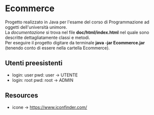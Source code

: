 
# Ecommerce
Progetto realizzato in Java per l'esame del corso di Programmazione ad oggetti dell'università unimore.</br>
La <i>documentazione</i> si trova nel file <b>doc/html/index.html</b> nel quale sono descritte dettagliatamente classi e metodi.</br>
Per eseguire il progetto digitare da terminale <b> java -jar Ecommerce.jar </b>(tenendo conto di essere nella cartella Ecommerce).

Utenti preesistenti
-------------------

  * login: user pwd: user -> UTENTE
  * login: root pwd: root -> ADMIN

Resources
---------

  * icone -> https://www.iconfinder.com/
